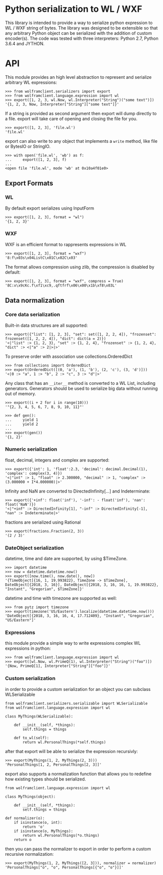 # Python serialization to WL / WXF

This library is intended to provide a way to serialize python expression to WL / WXF string of bytes. The library was designed to be extensible so that any arbitrary Python object can be serialized with the addition of custom encoder(s). The code was tested with three interpreters: Python 2.7, Python 3.6.4 and JYTHON.

# API

This module provides an high level abstraction to represent and serialize arbitrary WL expressions:

```
>>> from wolframclient.serializers import export
>>> from wolframclient.language.expression import wl
>>> export([1, 2, 3, wl.Now, wl.Interpreter("String")("some text")])
'{1, 2, 3, Now, Interpreter["String"]["some text"]}'
```

If a string is provided as second argument then export will dump directly to a file.
export will take care of opening and closing the file for you.
```
>>> export([1, 2, 3], 'file.wl')
'file.wl'
```

export can also write to any object that implements a `write` method, like file or BytesIO or StringIO.

```
>>> with open('file.wl', 'wb') as f:
...     export([1, 2, 3], f)
... 
<open file 'file.wl', mode 'wb' at 0x10a4f01e0>
```

## Export Formats

### WL

By default export serializes using InputForm

```
>>> export([1, 2, 3], format = "wl")
'{1, 2, 3}'
```

### WXF

WXF is an efficient format to rappresents expressions in WL

```
>>> export([1, 2, 3], format = "wxf")
'8:f\x03s\x04ListC\x01C\x02C\x03'
```

The format allows compression using zlib, the compression is disabled by default:

```
>>> export([1, 2, 3], format = "wxf", compress = True)
'8C:x\x9cKc.f\xf1\xc9,.qftfrf\x06\x00\x1b\xf8\x03L'
```

## Data normalization

### Core data serialization

Built-in data structures are all supported:

```
>>> export({"list": [1, 2, 3], "set": set([1, 2, 2, 4]), "frozenset": frozenset([1, 2, 2, 4]), "dict": dict(a = 2)})
'<|"list" :> {1, 2, 3}, "set" :> {1, 2, 4}, "frozenset" :> {1, 2, 4}, "dict" :> <|"a" :> 2|>|>'
```

To preserve order with association use collections.OrderedDict

```
>>> from collections import OrderedDict
>>> export(OrderedDict([(0, 'a'), (1, 'b'), (2, 'c'), (3, 'd')]))
'<|0 :> "a", 1 :> "b", 2 :> "c", 3 :> "d"|>'
```

Any class that has an `__iter__` method is converted to a WL List, including generators.
Generators should be used to serialize big data without running out of memory.

```
>>> export((i + 2 for i in range(10)))
'"{2, 3, 4, 5, 6, 7, 8, 9, 10, 11}"'

>>> def gen():
...     yield 1
...     yield 2
... 
>>> export(gen())
'{1, 2}'

```

### Numeric serialization

float, decimal, integers and complex are supported:

```
>>> export({'int': 1, 'float':2.3, 'decimal': decimal.Decimal(1), 'complex': complex(3, 4)})
'<|"int" :> 1, "float" :> 2.300000, "decimal" :> 1, "complex" :> (3.000000 + I*4.000000)|>'
```

Infinity and NaN are converted to DirectedInfinity[...] and Indeterminate:

```
>>> export({'+inf': float('inf'), '-inf': - float('inf'), 'nan': float('NaN')})
'<|"+inf" :> DirectedInfinity[1], "-inf" :> DirectedInfinity[-1], "nan" :> Indeterminate|>'
```

fractions are serialized using Rational

```
>>> export(fractions.Fraction(2, 3))
'(2 / 3)'
```

### DateObject serialization

datetime, time and date are supported, by using $TimeZone.

```
>>> import datetime
>>> now = datetime.datetime.now()
>>> export([now.time(), now.date(), now])
'{TimeObject[{16, 1, 19.993822}, TimeZone -> $TimeZone], DateObject[{2018, 3, 16}], DateObject[{2018, 3, 16, 16, 1, 19.993822}, "Instant", "Gregorian", $TimeZone]}'
```

datetime and time with timezone are supported as well:

```
>>> from pytz import timezone
>>> export(timezone('US/Eastern').localize(datetime.datetime.now()))
'DateObject[{2018, 3, 16, 16, 4, 17.712409}, "Instant", "Gregorian", "US/Eastern"]'
```

### Expressions

this module provide a simple way to write expressions complex WL expressions in python:

```
>>> from wolframclient.language.expression import wl
>>> export([wl.Now, wl.PrimeQ(1), wl.Interpreter("String")("foo")])
'{Now, PrimeQ[1], Interpreter["String"]["foo"]}'
```

### Custom serialization

in order to provide a custom serialization for an object you can subclass WLSerializable

```
from wolframclient.serializers.serializable import WLSerializable
from wolframclient.language.expression import wl

class MyThings(WLSerializable):

    def __init__(self, *things):
        self.things = things

    def to_wl(self):
        return wl.PersonalThings(*self.things)
```

after that export will be able to serialize the expression recursivly:

```
>>> export(MyThings(1, 2, MyThings(2, 3)))
'PersonalThings[1, 2, PersonalThings[2, 3]]'
```

export also supports a normalization function that allows you to redefine how existing types should be serialized.

```
from wolframclient.language.expression import wl

class MyThings(object):

    def __init__(self, *things):
        self.things = things

def normalizer(o):
    if isinstance(o, int):
        return 'o'
    if isinstance(o, MyThings):
        return wl.PersonalThings(*o.things)
    return o
```

then you can pass the normalizer to export in order to perform a custom recursive normalization:

```
>>> export(MyThings(1, 2, MyThings([2, 3])), normalizer = normalizer)
'PersonalThings["o", "o", PersonalThings[{"o", "o"}]]'
```